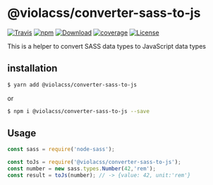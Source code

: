 # @violacss/converter-sass-to-js

[![Travis][travis]](https://travis-ci.org/violacss/viola)
[![npm][npm]](https://www.npmjs.com/package/@violacss/converter-sass-to-js)
[![Download][download]](https://www.npmjs.com/package/@violacss/converter-sass-to-js)
[![coverage][codecov]](https://codecov.io/gh/violacss/viola/branch/master)
[![License][license]](https://github.com/violacss/viola/blob/master/LICENSE)

This is a helper to convert SASS data types to JavaScript data types

## installation

```bash
$ yarn add @violacss/converter-sass-to-js
```
or
```bash
$ npm i @violacss/converter-sass-to-js --save
```

## Usage

```javascript
const sass = require('node-sass');

const toJs = require('@violacss/converter-sass-to-js');
const number = new sass.types.Number(42,'rem');
const result = toJs(number); // -> {value: 42, unit:'rem'}
```

[travis]: https://img.shields.io/travis/violacss/viola/master.svg?logo=travis&style=flat-square
[npm]: https://img.shields.io/npm/v/@violacss/converter-sass-to-js.svg?logo=npm&style=flat-square
[download]: https://img.shields.io/npm/dt/@violacss/converter-sass-to-js.svg?logo=node.js&style=flat-square
[codecov]: https://img.shields.io/codecov/c/gh/violacss/viola/master.svg?logo=codecov&style=flat-square
[license]: https://img.shields.io/github/license/violacss/viola.svg?style=flat-square
